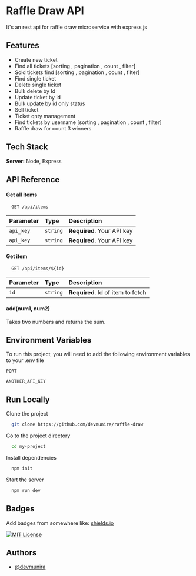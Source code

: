 
# Raffle Draw API

It's an rest api for raffle draw microservice with express js


## Features

- Create new ticket
- Find all tickets [sorting , pagination , count , filter]
- Sold tickets find [sorting , pagination , count , filter]
- Find single ticket
- Delete single ticket
- Bulk delete by Id
- Update ticket by id
- Bulk update by id only status
- Sell ticket
- Ticket qnty management
- Find tickets by username [sorting , pagination , count , filter]
- Raffle draw for count 3 winners


## Tech Stack

**Server:** Node, Express


## API Reference

#### Get all items

```http
  GET /api/items
```

| Parameter | Type     | Description                |
| :-------- | :------- | :------------------------- |
| `api_key` | `string` | **Required**. Your API key |
| `api_key` | `string` | **Required**. Your API key |

#### Get item

```http
  GET /api/items/${id}
```

| Parameter | Type     | Description                       |
| :-------- | :------- | :-------------------------------- |
| `id`      | `string` | **Required**. Id of item to fetch |

#### add(num1, num2)

Takes two numbers and returns the sum.


## Environment Variables

To run this project, you will need to add the following environment variables to your .env file

`PORT`

`ANOTHER_API_KEY`

    
## Run Locally

Clone the project

```bash
  git clone https://github.com/devmunira/raffle-draw
```

Go to the project directory

```bash
  cd my-project
```

Install dependencies

```bash
  npm init
```

Start the server

```bash
  npm run dev
```


## Badges

Add badges from somewhere like: [shields.io](https://shields.io/)

[![MIT License](https://img.shields.io/badge/License-MIT-green.svg)](https://choosealicense.com/licenses/mit/)


## Authors

- [@devmunira](https://www.github.com/devmunira)

